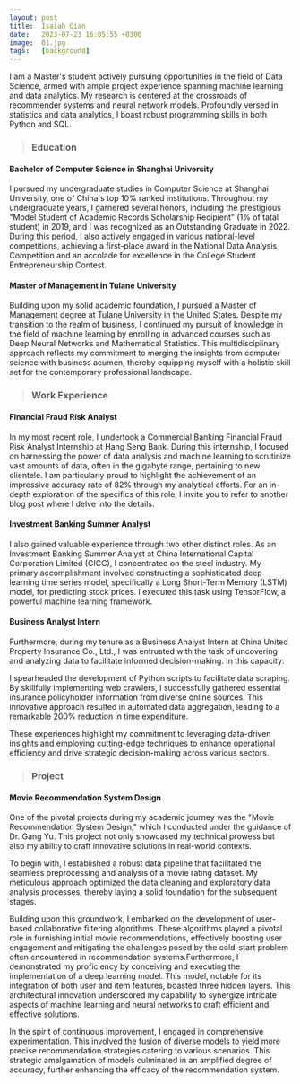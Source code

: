 ```yaml
---
layout: post
title:  Isaiah Qian
date:   2023-07-23 16:05:55 +0300
image:  01.jpg
tags:   [background]
---
```

I am a Master's student actively pursuing opportunities in the field of Data Science, armed with ample project experience spanning machine learning and data analytics. My research is centered at the crossroads of recommender systems and neural network models. Profoundly versed in statistics and data analytics, I boast robust programming skills in both Python and SQL.

> ### Education

#### Bachelor of Computer Science in Shanghai University

I pursued my undergraduate studies in Computer Science at Shanghai University, one of China's top 10% ranked institutions. Throughout my undergraduate years, I garnered several honors, including the prestigious "Model Student of Academic Records Scholarship Recipient" (1% of tatal student) in 2019, and I was recognized as an Outstanding Graduate in 2022. During this period, I also actively engaged in various national-level competitions, achieving a first-place award in the National Data Analysis Competition and an accolade for excellence in the College Student Entrepreneurship Contest.

#### Master of Management in Tulane University

Building upon my solid academic foundation, I pursued a Master of Management degree at Tulane University in the United States. Despite my transition to the realm of business, I continued my pursuit of knowledge in the field of machine learning by enrolling in advanced courses such as Deep Neural Networks and Mathematical Statistics. This multidisciplinary approach reflects my commitment to merging the insights from computer science with business acumen, thereby equipping myself with a holistic skill set for the contemporary professional landscape.

> ### Work Experience

#### Financial Fraud Risk Analyst 

In my most recent role, I undertook a Commercial Banking Financial Fraud Risk Analyst Internship at Hang Seng Bank. During this internship, I focused on harnessing the power of data analysis and machine learning to scrutinize vast amounts of data, often in the gigabyte range, pertaining to new clientele. I am particularly proud to highlight the achievement of an impressive accuracy rate of 82% through my analytical efforts. For an in-depth exploration of the specifics of this role, I invite you to refer to another blog post where I delve into the details.

#### Investment Banking Summer Analyst 

I also gained valuable experience through two other distinct roles. As an Investment Banking Summer Analyst at China International Capital Corporation Limited (CICC), I concentrated on the steel industry. My primary accomplishment involved constructing a sophisticated deep learning time series model, specifically a Long Short-Term Memory (LSTM) model, for predicting stock prices. I executed this task using TensorFlow, a powerful machine learning framework.

#### Business Analyst Intern

Furthermore, during my tenure as a Business Analyst Intern at China United Property Insurance Co., Ltd., I was entrusted with the task of uncovering and analyzing data to facilitate informed decision-making. In this capacity:

I spearheaded the development of Python scripts to facilitate data scraping. By skillfully implementing web crawlers, I successfully gathered essential insurance policyholder information from diverse online sources. This innovative approach resulted in automated data aggregation, leading to a remarkable 200% reduction in time expenditure.

These experiences highlight my commitment to leveraging data-driven insights and employing cutting-edge techniques to enhance operational efficiency and drive strategic decision-making across various sectors.

> ### Project

#### Movie Recommendation System Design
 
One of the pivotal projects during my academic journey was the "Movie Recommendation System Design," which I conducted under the guidance of Dr. Gang Yu. This project not only showcased my technical prowess but also my ability to craft innovative solutions in real-world contexts.

To begin with, I established a robust data pipeline that facilitated the seamless preprocessing and analysis of a movie rating dataset. My meticulous approach optimized the data cleaning and exploratory data analysis processes, thereby laying a solid foundation for the subsequent stages.

Building upon this groundwork, I embarked on the development of user-based collaborative filtering algorithms. These algorithms played a pivotal role in furnishing initial movie recommendations, effectively boosting user engagement and mitigating the challenges posed by the cold-start problem often encountered in recommendation systems.Furthermore, I demonstrated my proficiency by conceiving and executing the implementation of a deep learning model. This model, notable for its integration of both user and item features, boasted three hidden layers. This architectural innovation underscored my capability to synergize intricate aspects of machine learning and neural networks to craft efficient and effective solutions.

In the spirit of continuous improvement, I engaged in comprehensive experimentation. This involved the fusion of diverse models to yield more precise recommendation strategies catering to various scenarios. This strategic amalgamation of models culminated in an amplified degree of accuracy, further enhancing the efficacy of the recommendation system.

